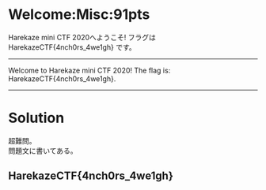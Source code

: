 # Welcome:Misc:91pts
Harekaze mini CTF 2020へようこそ! フラグは HarekazeCTF{4nch0rs_4we1gh} です。  

---

Welcome to Harekaze mini CTF 2020! The flag is: HarekazeCTF{4nch0rs_4we1gh}.  

---

# Solution
超難問。  
問題文に書いてある。  

## HarekazeCTF{4nch0rs_4we1gh}